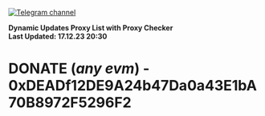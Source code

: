 [![Telegram channel](https://img.shields.io/endpoint?url=https://runkit.io/damiankrawczyk/telegram-badge/branches/master?url=https://t.me/n4z4v0d)](https://t.me/n4z4v0d) 

**Dynamic Updates Proxy List with Proxy Checker**  
**Last Updated: 17.12.23 20:30**

# DONATE (_any evm_) - 0xDEADf12DE9A24b47Da0a43E1bA70B8972F5296F2
